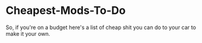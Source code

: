 # Cheapest-Mods-To-Do
So, if you're on a budget here's a list of cheap shit you can do to your car to make it your own. 
